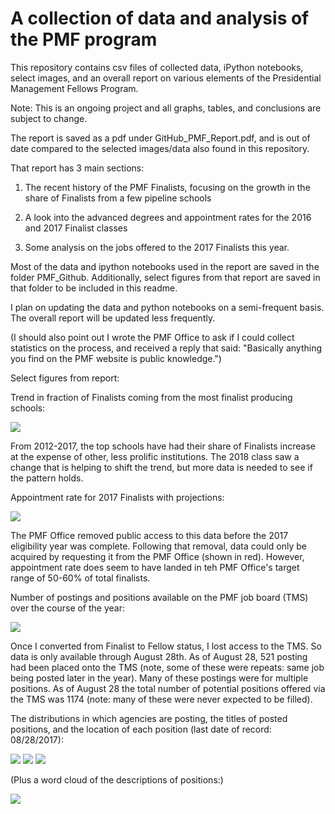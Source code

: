 # A collection of data and analysis of the PMF program
This repository contains csv files of collected data, iPython notebooks, select images, and an overall report on various elements of the Presidential Management Fellows Program.

Note: This is an ongoing project and all graphs, tables, and conclusions are subject to change.

The report is saved as a pdf under GitHub_PMF_Report.pdf, and is out of date compared to the selected images/data also found in this repository.

That report has 3 main sections:

1) The recent history of the PMF Finalists, focusing on the growth in the share of Finalists from a few pipeline schools

2) A look into the advanced degrees and appointment rates for the 2016 and 2017 Finalist classes

3) Some analysis on the jobs offered to the 2017 Finalists this year.

Most of the data and ipython notebooks used in the report are saved in the folder PMF_Github. Additionally, select figures from that report are saved in that folder to be included in this readme.

I plan on updating the data and python notebooks on a semi-frequent basis. The overall report will be updated less frequently.

(I should also point out I wrote the PMF Office to ask if I could collect statistics on the process, and received a reply that said: "Basically anything you find on the PMF website is public knowledge.")

Select figures from report:

Trend in fraction of Finalists coming from the most finalist producing schools:

<img src="./PMF_GitHub/PMF_Finalists_Top25.png" />

From 2012-2017, the top schools have had their share of Finalists increase at the expense of other, less prolific institutions. The 2018 class saw a change that is helping to shift the trend, but more data is needed to see if the pattern holds.

Appointment rate for 2017 Finalists with projections:

<img src="./PMF_GitHub/AppointmentProjections2017.png" />

The PMF Office removed public access to this data before the 2017 eligibility year was complete. Following that removal, data could only be acquired by requesting it from the PMF Office (shown in red). However, appointment rate does seem to have landed in teh PMF Office's target range of 50-60% of total finalists.

Number of postings and positions available on the PMF job board (TMS) over the course of the year:

<img src="./PMF_GitHub/DailyPositionsPostings.png" />

Once I converted from Finalist to Fellow status, I lost access to the TMS. So data is only available through August 28th. As of August 28, 521 posting had been placed onto the TMS (note, some of these were repeats: same job being posted later in the year). Many of these postings were for multiple positions. As of August 28 the total number of potential positions offered via the TMS was 1174 (note: many of these were never expected to be filled).

The distributions in which agencies are posting, the titles of posted positions, and the location of each position (last date of record: 08/28/2017):

<img src="./PMF_GitHub/Agency_10.png" />

<img src="./PMF_GitHub/Position_Title_20.png" />

<img src="./PMF_GitHub/State_10.png" />

(Plus a word cloud of the descriptions of positions:)

<img src="./PMF_GitHub/Description of PositionWC_5.png" />
